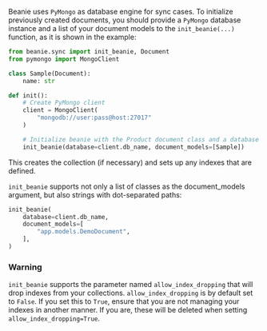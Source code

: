 Beanie uses `PyMongo` as database engine for sync cases. To initialize previously created documents, you should provide a `PyMongo` database instance and a list of your document models to the `init_beanie(...)` function, as it is shown in the example:

```python
from beanie.sync import init_beanie, Document
from pymongo import MongoClient

class Sample(Document):
    name: str

def init():
    # Create PyMongo client
    client = MongoClient(
        "mongodb://user:pass@host:27017"
    )

    # Initialize beanie with the Product document class and a database
    init_beanie(database=client.db_name, document_models=[Sample])
```

This creates the collection (if necessary) and sets up any indexes that are defined.


`init_beanie` supports not only a list of classes as the document_models argument, 
but also strings with dot-separated paths:

```python
init_beanie(
    database=client.db_name,
    document_models=[
        "app.models.DemoDocument",
    ],
)
```

### Warning

`init_beanie` supports the parameter named `allow_index_dropping` that will drop indexes from your collections. 
`allow_index_dropping` is by default set to `False`. If you set this to `True`, 
ensure that you are not managing your indexes in another manner. 
If you are, these will be deleted when setting `allow_index_dropping=True`.